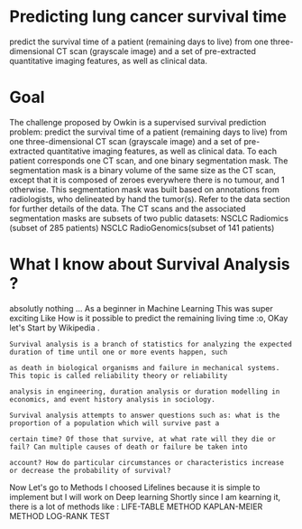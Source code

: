 # Predicting lung cancer survival time
predict the survival time of a patient (remaining days to live) from one three-dimensional CT scan (grayscale image) and a set of pre-extracted quantitative imaging features, as well as clinical data.
# Goal
The challenge proposed by Owkin is a supervised survival prediction problem: predict the survival time of a patient (remaining days to live) from one three-dimensional CT scan (grayscale image) and a set of pre-extracted quantitative imaging features, as well as clinical data. To each patient corresponds one CT scan, and one binary segmentation mask. The segmentation mask is a binary volume of the same size as the CT scan, except that it is composed of zeroes everywhere there is no tumour, and 1 otherwise. This segmentation mask was built based on annotations from radiologists, who delineated by hand the tumor(s). Refer to the data section for further details of the data. The CT scans and the associated segmentation masks are subsets of two public datasets:
NSCLC Radiomics (subset of 285 patients)
NSCLC RadioGenomics(subset of 141 patients)
# What I know about Survival Analysis ?
absolutly nothing ... As a beginner in Machine Learning This was super exciting Like How is it possible to predict the remaining living time :o, OKay let's Start by Wikipedia .
 ```  
 Survival analysis is a branch of statistics for analyzing the expected duration of time until one or more events happen, such 
 
 as death in biological organisms and failure in mechanical systems. This topic is called reliability theory or reliability 
 
 analysis in engineering, duration analysis or duration modelling in economics, and event history analysis in sociology. 
 
 Survival analysis attempts to answer questions such as: what is the proportion of a population which will survive past a 
 
 certain time? Of those that survive, at what rate will they die or fail? Can multiple causes of death or failure be taken into
 
 account? How do particular circumstances or characteristics increase or decrease the probability of survival? 
 ```
 Now Let's go to Methods 
 I choosed Lifelines because it is simple to implement but I will work on Deep learning Shortly since I am kearning it,
there is a lot of methods like  :
     LIFE-TABLE METHOD 
     KAPLAN-MEIER METHOD
     LOG-RANK TEST
